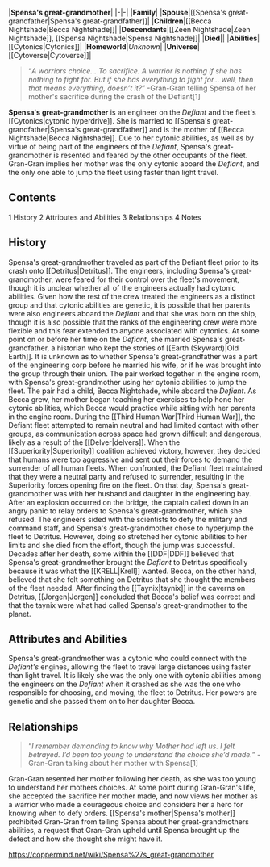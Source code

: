 |**Spensa's great-grandmother**|
|-|-|
|**Family**|
|**Spouse**|[[Spensa's great-grandfather\|Spensa's great-grandfather]]|
|**Children**|[[Becca Nightshade\|Becca Nightshade]]|
|**Descendants**|[[Zeen Nightshade\|Zeen Nightshade]], [[Spensa Nightshade\|Spensa Nightshade]]|
|**Died**||
|**Abilities**|[[Cytonics\|Cytonics]]|
|**Homeworld**|*Unknown*|
|**Universe**|[[Cytoverse\|Cytoverse]]|

>“*A warriors choice... To sacrifice. A warrior is nothing if she has nothing to fight for. But if she has everything to fight for... well, then that means everything, doesn’t it?*”
\-Gran-Gran telling Spensa of her mother's sacrifice during the crash of the Defiant[1]


**Spensa's great-grandmother** is an engineer on the *Defiant* and the fleet's [[Cytonics\|cytonic hyperdrive]]. She is married to [[Spensa's great-grandfather\|Spensa's great-grandfather]] and is the mother of [[Becca Nightshade\|Becca Nightshade]].
Due to her cytonic abilities, as well as by virtue of being part of the engineers of the *Defiant*, Spensa's great-grandmother is resented and feared by the other occupants of the fleet. Gran-Gran implies her mother was the only cytonic aboard the *Defiant*, and the only one able to jump the fleet using faster than light travel.

## Contents

1 History
2 Attributes and Abilities
3 Relationships
4 Notes


## History
Spensa's great-grandmother traveled as part of the Defiant fleet prior to its crash onto [[Detritus\|Detritus]]. The engineers, including Spensa's great-grandmother, were feared for their control over the fleet's movement, though it is unclear whether all of the engineers actually had cytonic abilities. Given how the rest of the crew treated the engineers as a distinct group and that cytonic abilities are genetic, it is possible that her parents were also engineers aboard the *Defiant* and that she was born on the ship, though it is also possible that the ranks of the engineering crew were more flexible and this fear extended to anyone associated with cytonics.
At some point on or before her time on the *Defiant*, she married Spensa's great-grandfather, a historian who kept the stories of [[Earth (Skyward)\|Old Earth]]. It is unknown as to whether Spensa's great-grandfather was a part of the engineering corp before he married his wife, or if he was brought into the group through their union. The pair worked together in the engine room, with Spensa's great-grandmother using her cytonic abilities to jump the fleet. The pair had a child, Becca Nightshade, while aboard the *Defiant*. As Becca grew, her mother began teaching her exercises to help hone her cytonic abilities, which Becca would practice while sitting with her parents in the engine room.
During the [[Third Human War\|Third Human War]], the Defiant fleet attempted to remain neutral and had limited contact with other groups, as communication across space had grown difficult and dangerous, likely as a result of the [[Delver\|delvers]]. When the [[Superiority\|Superiority]] coalition achieved victory, however, they decided that humans were too aggressive and sent out their forces to demand the surrender of all human fleets. When confronted, the Defiant fleet maintained that they were a neutral party and refused to surrender, resulting in the Superiority forces opening fire on the fleet. On that day, Spensa's great-grandmother was with her husband and daughter in the engineering bay. After an explosion occurred on the bridge, the captain called down in an angry panic to relay orders to Spensa's great-grandmother, which she refused. The engineers sided with the scientists to defy the military and command staff, and Spensa's great-grandmother chose to hyperjump the fleet to Detritus. However, doing so stretched her cytonic abilities to her limits and she died from the effort, though the jump was successful.
Decades after her death, some within the [[DDF\|DDF]] believed that Spensa's great-grandmother brought the *Defiant* to Detritus specifically because it was what the [[KRELL\|Krell]] wanted. Becca, on the other hand, believed that she felt something on Detritus that she thought the members of the fleet needed. After finding the [[Taynix\|taynix]] in the caverns on Detritus, [[Jorgen\|Jorgen]] concluded that Becca's belief was correct and that the taynix were what had called Spensa's great-grandmother to the planet.

## Attributes and Abilities
Spensa's great-grandmother was a cytonic who could connect with the *Defiant's* engines, allowing the fleet to travel large distances using faster than light travel. It is likely she was the only one with cytonic abilities among the engineers on the *Defiant* when it crashed as she was the one who responsible for choosing, and moving, the fleet to Detritus. Her powers are genetic and she passed them on to her daughter Becca.

## Relationships
>“*I remember demanding to know why Mother had left us. I felt betrayed. I’d been too young to understand the choice she’d made.*”
\-Gran-Gran talking about her mother with Spensa[1]


Gran-Gran resented her mother following her death, as she was too young to understand her mothers choices. At some point during Gran-Gran's life, she accepted the sacrifice her mother made, and now views her mother as a warrior who made a courageous choice and considers her a hero for knowing when to defy orders. [[Spensa's mother\|Spensa's mother]] prohibited Gran-Gran from telling Spensa about her great-grandmothers abilities, a request that Gran-Gran upheld until Spensa brought up the defect and how she thought she might have it.



https://coppermind.net/wiki/Spensa%27s_great-grandmother